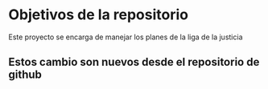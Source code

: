 # Objetivos de la repositorio

Este proyecto se encarga de manejar los planes de la liga de la justicia


## Estos cambio son nuevos desde el repositorio de github
